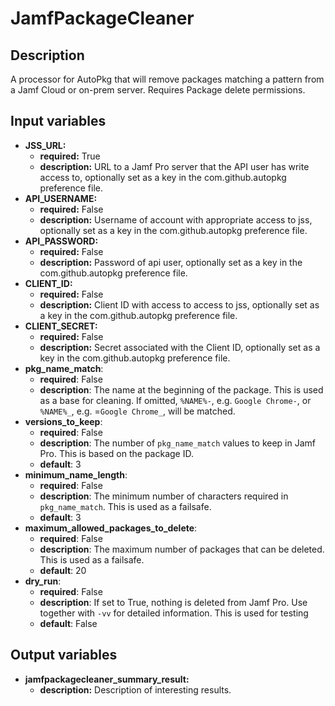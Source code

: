 # JamfPackageCleaner

## Description

A processor for AutoPkg that will remove packages matching a pattern from a Jamf Cloud or on-prem server. Requires Package delete permissions.

## Input variables

- **JSS_URL:**
  - **required:** True
  - **description:** URL to a Jamf Pro server that the API user has write access to, optionally set as a key in the com.github.autopkg preference file.
- **API_USERNAME:**
  - **required:** False
  - **description:** Username of account with appropriate access to jss, optionally set as a key in the com.github.autopkg preference file.
- **API_PASSWORD:**
  - **required:** False
  - **description:** Password of api user, optionally set as a key in the com.github.autopkg preference file.
- **CLIENT_ID:**
  - **required:** False
  - **description:** Client ID with access to access to jss, optionally set as a key in the com.github.autopkg preference file.
- **CLIENT_SECRET:**
  - **required:** False
  - **description:** Secret associated with the Client ID, optionally set as a key in the com.github.autopkg preference file.
- **pkg_name_match**:
  - **required**: False
  - **description**: The name at the beginning of the package. This is used as a base for cleaning. If omitted, `%NAME%-`, e.g. `Google Chrome-`, or `%NAME%_`, e.g. =`Google Chrome_`, will be matched.
- **versions_to_keep**:
  - **required**: False
  - **description**: The number of `pkg_name_match` values to keep in Jamf Pro. This is based on the package ID.
  - **default**: 3
- **minimum_name_length**:
  - **required**: False
  - **description**: The minimum number of characters required in `pkg_name_match`. This is used as a failsafe.
  - **default**: 3
- **maximum_allowed_packages_to_delete**:
  - **required**: False
  - **description**: The maximum number of packages that can be deleted. This is used as a failsafe.
  - **default**: 20
- **dry_run**:
  - **required**: False
  - **description**: If set to True, nothing is deleted from Jamf Pro. Use together with `-vv` for detailed information. This is used for testing
  - **default**: False

## Output variables

- **jamfpackagecleaner_summary_result:**
  - **description:** Description of interesting results.
